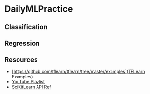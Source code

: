 # DailyMLPractice

## Classification
## Regression
## Resources
* [https://github.com/tflearn/tflearn/tree/master/examples](TFLearn Examples)
* [YouTube Playlist](https://www.youtube.com/playlist?list=PLyiSKKK9Tz3AwEsAL9DjngHaj7d-SH8iY)
* [SciKitLearn API Ref](http://scikit-learn.org/stable/modules/classes.html#module-sklearn.base)
